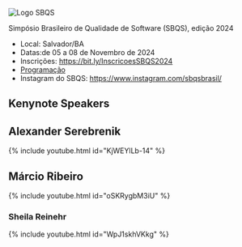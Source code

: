 ![Logo SBQS](https://github.com/user-attachments/assets/c402aaa7-da9a-44b5-b8c2-40861730e0c4)

Simpósio Brasileiro de Qualidade de Software (SBQS), edição 2024
- Local: Salvador/BA
- Datas:de 05 a 08 de Novembro de 2024
- Inscrições: <https://bit.ly/InscricoesSBQS2024>
- [Programação](https://bit.ly/4gjmbMY)
- Instagram do SBQS: <https://www.instagram.com/sbqsbrasil/>

## Kenynote Speakers

## Alexander Serebrenik 

{% include youtube.html id="KjWEYlLb-14" %}


## Márcio Ribeiro 

{% include youtube.html id="oSKRygbM3iU" %}

### Sheila Reinehr

{% include youtube.html id="WpJ1skhVKkg" %}





